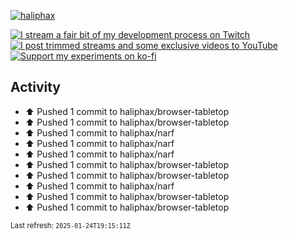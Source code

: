 [![haliphax](https://pbs.twimg.com/profile_banners/458808076/1545597092/1500x500)](https://haliphax.dev)

[![I stream a fair bit of my development process on Twitch](https://img.shields.io/twitch/status/haliphax?logo=twitch&style=for-the-badge)](https://twitch.tv/haliphax) &nbsp; [![I post trimmed streams and some exclusive videos to YouTube](https://img.shields.io/badge/youtube-watch-f00?logo=youtube&style=for-the-badge)](https://youtube.com/haliphaxyt) &nbsp; [![Support my experiments on ko-fi](https://img.shields.io/badge/kofi-support-ff5e5b?logo=ko-fi&style=for-the-badge)](https://ko-fi.com/haliphax)

## Activity

* ⬆️ Pushed 1 commit to haliphax/browser-tabletop
* ⬆️ Pushed 1 commit to haliphax/browser-tabletop
* ⬆️ Pushed 1 commit to haliphax/narf
* ⬆️ Pushed 1 commit to haliphax/narf
* ⬆️ Pushed 1 commit to haliphax/narf
* ⬆️ Pushed 1 commit to haliphax/browser-tabletop
* ⬆️ Pushed 1 commit to haliphax/browser-tabletop
* ⬆️ Pushed 1 commit to haliphax/narf
* ⬆️ Pushed 1 commit to haliphax/browser-tabletop
* ⬆️ Pushed 1 commit to haliphax/browser-tabletop

<small>Last refresh: `2025-01-24T19:15:11Z`</small>
